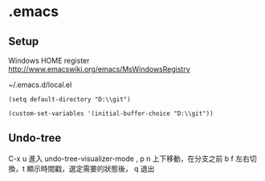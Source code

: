 .emacs
======

Setup
-----
Windows HOME register
http://www.emacswiki.org/emacs/MsWindowsRegistry

~/.emacs.d/local.el

```elisp
(setq default-directory "D:\\git")

(custom-set-variables '(initial-buffer-choice "D:\\git"))
```

Undo-tree
---------
C-x u 進入 undo-tree-visualizer-mode , p n 上下移動，在分支之前 b f 左右切換，t 顯示時間戳，選定需要的狀態後， q 退出
